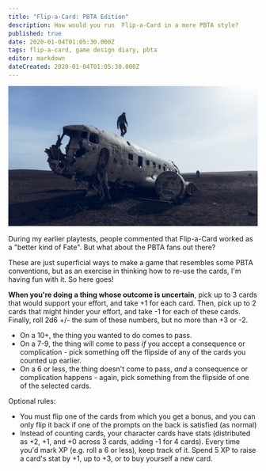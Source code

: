 ```yaml
---
title: "Flip-a-Card: PBTA Edition"
description: How would you run  Flip-a-Card in a more PBTA style?
published: true
date: 2020-01-04T01:05:30.000Z
tags: flip-a-card, game design diary, pbta
editor: markdown
dateCreated: 2020-01-04T01:05:30.000Z
---
```


![Featured Image](flip-a-card-pbta-edition.jpg)

During my earlier playtests, people commented that Flip-a-Card worked as a "better kind of Fate". But what about the PBTA fans out there?

These are just superficial ways to make a game that resembles some PBTA conventions, but as an exercise in thinking how to re-use the cards, I'm having fun with it. So here goes!

**When you're doing a thing whose outcome is uncertain**, pick up to 3 cards that would support your effort, and take +1 for each card. Then, pick up to 2 cards that might hinder your effort, and take -1 for each of these cards. Finally, roll 2d6 +/- the sum of these numbers, but no more than +3 or -2.

* On a 10+, the thing you wanted to do comes to pass.
* On a 7-9, the thing will come to pass _if_ you accept a consequence or complication - pick something off the flipside of any of the cards you counted up earlier.
* On a 6 or less, the thing doesn't come to pass, _and_ a consequence or complication happens - again, pick something from the flipside of one of the selected cards.

Optional rules:

* You must flip one of the cards from which you get a bonus, and you can only flip it back if one of the prompts on the back is satisfied (as normal)
* Instead of counting cards, your character cards have stats (distributed as +2, +1, and +0 across 3 cards, adding -1 for 4 cards). Every time you'd mark XP (e.g. roll a 6 or less), keep track of it. Spend 5 XP to raise a card's stat by +1, up to +3, or to buy yourself a new card.


    